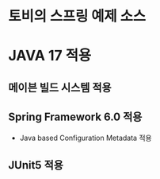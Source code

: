 # 토비의 스프링 예제 소스
# JAVA 17 적용
## 메이븐 빌드 시스템 적용
## Spring Framework 6.0 적용
* Java based Configuration Metadata 적용
## JUnit5 적용
